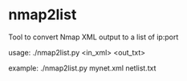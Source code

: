 # nmap2list
Tool to convert Nmap XML output to a list of ip:port

usage:
 ./nmap2list.py <in_xml> <out_txt>
 
example:
 ./nmap2list.py mynet.xml netlist.txt
